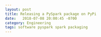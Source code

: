 ```yaml
---
layout: post
title: Releasing a PySpark package on PyPi
date:   2018-07-08 20:00:45 -0700
category: Engineering
tags: software pyspark spark packaging
---
```

